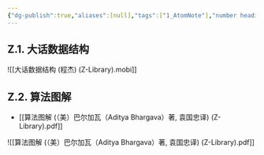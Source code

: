 ```yaml
---
{"dg-publish":true,"aliases":[null],"tags":["1_AtomNote"],"number headings":"auto, first-level 1, max 6, A.1.","Created-Date":"2023-08-09 09:18:25","Modified-Date":"2024-04-18 11:53:24","permalink":"/A01_Lessons/Ab01_数据结构/数据结构_参考书籍/","dgPassFrontmatter":true}
---
```





## Z.1. 大话数据结构

![[大话数据结构 (程杰) (Z-Library).mobi]]




## Z.2. 算法图解

- [[算法图解 (（美）巴尔加瓦（Aditya Bhargava）著, 袁国忠译) (Z-Library).pdf]]

![[算法图解 (（美）巴尔加瓦（Aditya Bhargava）著, 袁国忠译) (Z-Library).pdf]]